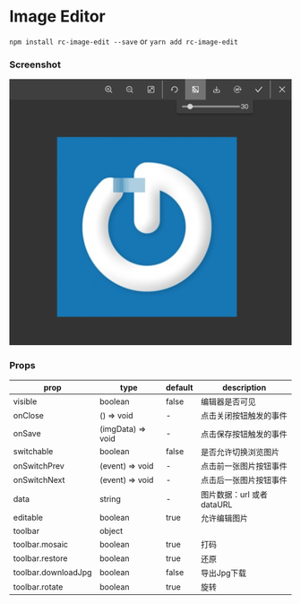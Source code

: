 # Image Editor
`npm install rc-image-edit --save` or `yarn add rc-image-edit`


### Screenshot
![image](https://github.com/PeterRock/rc-image-editor/raw/master/example/src/screen_01.png)

### Props

|prop |type |default |description |
|---|---|---|---|
|visible |boolean |false |编辑器是否可见 |
|onClose |() => void |- |点击关闭按钮触发的事件 |
|onSave |(imgData) => void |- |点击保存按钮触发的事件 |
|switchable |boolean   |false |是否允许切换浏览图片 |
|onSwitchPrev |(event) => void |- |点击前一张图片按钮事件 |
|onSwitchNext |(event) => void |- |点击后一张图片按钮事件 |
|data |string |- |图片数据：url 或者dataURL |
|editable |boolean |true |允许编辑图片 |
|toolbar |object | | |
| toolbar.mosaic |boolean |true |打码 |
| toolbar.restore |boolean |true |还原 |
| toolbar.downloadJpg |boolean |false |导出Jpg下载 |
| toolbar.rotate |boolean |true |旋转 |
